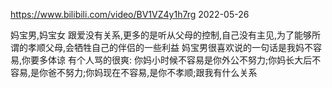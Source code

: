 

https://www.bilibili.com/video/BV1VZ4y1h7rg 2022-05-26

妈宝男,妈宝女
跟爱没有关系,更多的是听从父母的控制,自己没有主见,为了能够所谓的孝顺父母,会牺牲自己的伴侣的一些利益
妈宝男很喜欢说的一句话是我妈不容易,你要多体谅
有个人骂的很爽: 你妈小时候不容易是你外公不努力;你妈长大后不容易,是你爸不努力;你妈现在不容易,是你不孝顺;跟我有什么关系